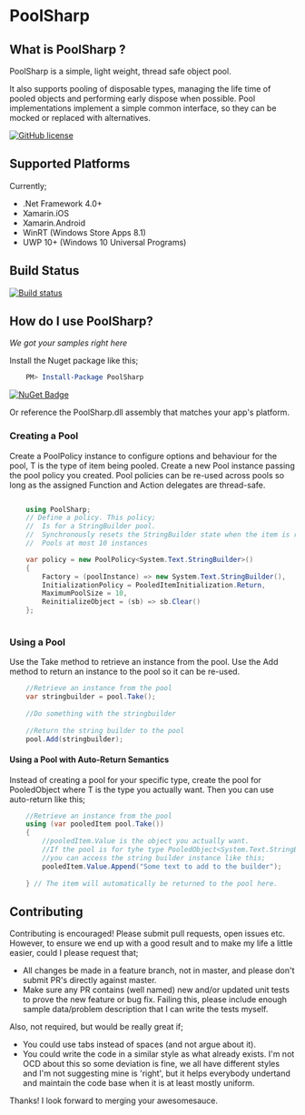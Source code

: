 # PoolSharp

## What is PoolSharp ?
PoolSharp is a simple, light weight, thread safe object pool.

It also supports pooling of disposable types, managing the life time of pooled objects and performing early dispose when possible.
Pool implementations implement a simple common interface, so they can be mocked or replaced with alternatives.

[![GitHub license](https://img.shields.io/github/license/mashape/apistatus.svg)](https://github.com/Yortw/PoolSharp/blob/master/LICENSE.md) 

## Supported Platforms
Currently;

* .Net Framework 4.0+
* Xamarin.iOS
* Xamarin.Android
* WinRT (Windows Store Apps 8.1)
* UWP 10+ (Windows 10 Universal Programs)

## Build Status
[![Build status](https://ci.appveyor.com/api/projects/status/88t4uo6hvxfiqbe0?svg=true)](https://ci.appveyor.com/project/Yortw/poolsharp)

## How do I use PoolSharp?
*We got your samples right here*

Install the Nuget package like this;

```powershell
    PM> Install-Package PoolSharp
```

[![NuGet Badge](https://buildstats.info/nuget/PoolSharp)](https://www.nuget.org/packages/PoolSharp/)

Or reference the PoolSharp.dll assembly that matches your app's platform.

### Creating a Pool
Create a PoolPolicy<T> instance to configure options and behaviour for the pool, T is the type of item being pooled.
Create a new Pool<T> instance passing the pool policy you created. Pool policies can be re-used across pools so long as the assigned Function and Action delegates are thread-safe.

```C#

    using PoolSharp;
    // Define a policy. This policy;
    //  Is for a StringBuilder pool.
    //  Synchronously resets the StringBuilder state when the item is returned to the pool.
    //  Pools at most 10 instances

    var policy = new PoolPolicy<System.Text.StringBuilder>()
    {
    	Factory = (poolInstance) => new System.Text.StringBuilder(),
    	InitializationPolicy = PooledItemInitialization.Return,
    	MaximumPoolSize = 10,
    	ReinitializeObject = (sb) => sb.Clear()
    };
    
```

### Using a Pool
Use the Take method to retrieve an instance from the pool. Use the Add method to return an instance to the pool so it can be re-used.

```C#
    //Retrieve an instance from the pool
    var stringbuilder = pool.Take();
 
    //Do something with the stringbuilder   
    
    //Return the string builder to the pool
    pool.Add(stringbuilder);    
```

#### Using a Pool with Auto-Return Semantics
Instead of creating a pool for your specific type, create the pool for PooledObject<T> where T is the type you actually want.
Then you can use auto-return like this;

```C#
    //Retrieve an instance from the pool
    using (var pooledItem pool.Take())
    {
        //pooledItem.Value is the object you actually want.
        //If the pool is for tyhe type PooledObject<System.Text.StringBuilder> then
        //you can access the string builder instance like this;
        pooledItem.Value.Append("Some text to add to the builder");
        
    } // The item will automatically be returned to the pool here.
```

## Contributing
Contributing is encouraged! Please submit pull requests, open issues etc. However, to ensure we end up with a good result and to make my life a little easier, could I please request that;

* All changes be made in a feature branch, not in master, and please don't submit PR's directly against master.
* Make sure any PR contains (well named) new and/or updated unit tests to prove the new feature or bug fix. Failing this, please include enough sample data/problem description that I can write the tests myself.
  
Also, not required, but would be really great if;

* You could use tabs instead of spaces (and not argue about it).
* You could write the code in a similar style as what already exists. I'm not OCD about this so some deviation is fine, we all have different styles and I'm not suggesting mine is 'right', but it helps everybody 
undertand and maintain the code base when it is at least mostly uniform.

Thanks! I look forward to merging your awesomesauce.
